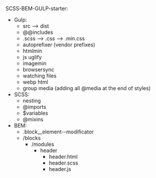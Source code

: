 SCSS-BEM-GULP-starter:
- Gulp:
  - src --> dist
  - @@includes
  - .scss --> .css --> .min.css
  - autoprefixer (vendor prefixes)
  - htmlmin
  - js uglify
  - imagemin
  - browsersync
  - watching files
  - webp html
  - group media (adding all @media at the end of styles)
- SCSS:
  - nesting
  - @imports
  - $variables
  - @mixins
- BEM:
  - .block__element--modificator
  - /blocks
    - /modules
      - header
        - header.html
        - header.scss
        - header.js
